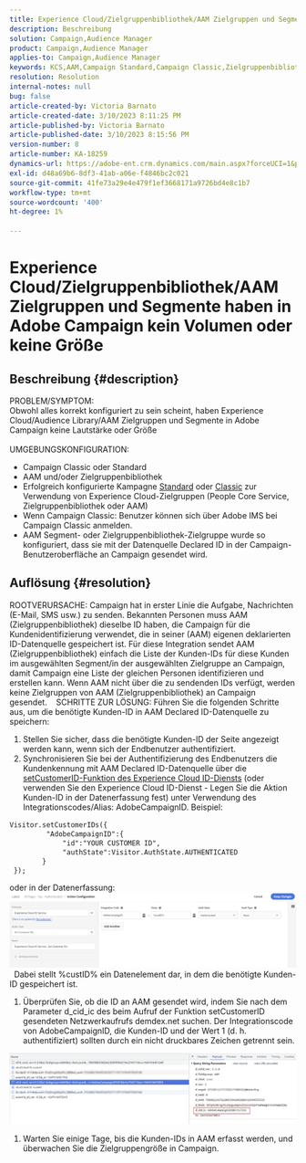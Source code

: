 ```yaml
---
title: Experience Cloud/Zielgruppenbibliothek/AAM Zielgruppen und Segmente haben in Adobe Campaign kein Volumen oder keine Größe
description: Beschreibung
solution: Campaign,Audience Manager
product: Campaign,Audience Manager
applies-to: Campaign,Audience Manager
keywords: KCS,AAM,Campaign Standard,Campaign Classic,Zielgruppenbibliothek,People Core Service,Experience Cloud-Zielgruppen
resolution: Resolution
internal-notes: null
bug: false
article-created-by: Victoria Barnato
article-created-date: 3/10/2023 8:11:25 PM
article-published-by: Victoria Barnato
article-published-date: 3/10/2023 8:15:56 PM
version-number: 8
article-number: KA-18259
dynamics-url: https://adobe-ent.crm.dynamics.com/main.aspx?forceUCI=1&pagetype=entityrecord&etn=knowledgearticle&id=4787acb6-7fbf-ed11-83ff-6045bd006b3d
exl-id: d48a69b6-8df3-41ab-a06e-f4846bc2c021
source-git-commit: 41fe73a29e4e479f1ef3668171a9726bd4e8c1b7
workflow-type: tm+mt
source-wordcount: '400'
ht-degree: 1%

---
```


# Experience Cloud/Zielgruppenbibliothek/AAM Zielgruppen und Segmente haben in Adobe Campaign kein Volumen oder keine Größe

## Beschreibung {#description}

PROBLEM/SYMPTOM:
<br>Obwohl alles korrekt konfiguriert zu sein scheint, haben Experience Cloud/Audience Library/AAM Zielgruppen und Segmente in Adobe Campaign keine Lautstärke oder Größe
<br> 
<br>UMGEBUNGSKONFIGURATION:<br>
- Campaign Classic oder Standard
- AAM und/oder Zielgruppenbibliothek
- Erfolgreich konfigurierte Kampagne [Standard](https://experienceleague.adobe.com/docs/campaign-standard/using/integrating-with-adobe-cloud/working-with-campaign-and-audience-manager-or-people-core-service/provisioning-and-configuring-integration-with-audience-manager-or-people-core-service.html?lang=en) oder [Classic](https://experienceleague.adobe.com/docs/campaign-classic/using/integrating-with-adobe-experience-cloud/audience-sharing/configuring-shared-audiences-integration-in-adobe-campaign.html?lang=en) zur Verwendung von Experience Cloud-Zielgruppen (People Core Service, Zielgruppenbibliothek oder AAM)
- Wenn Campaign Classic: Benutzer können sich über Adobe IMS bei Campaign Classic anmelden.
- AAM Segment- oder Zielgruppenbibliothek-Zielgruppe wurde so konfiguriert, dass sie mit der Datenquelle Declared ID in der Campaign-Benutzeroberfläche an Campaign gesendet wird.



## Auflösung {#resolution}


ROOTVERURSACHE: Campaign hat in erster Linie die Aufgabe, Nachrichten (E-Mail, SMS usw.) zu senden. Bekannten Personen muss AAM (Zielgruppenbibliothek) dieselbe ID haben, die Campaign für die Kundenidentifizierung verwendet, die in seiner (AAM) eigenen deklarierten ID-Datenquelle gespeichert ist. Für diese Integration sendet AAM (Zielgruppenbibliothek) einfach die Liste der Kunden-IDs für diese Kunden im ausgewählten Segment/in der ausgewählten Zielgruppe an Campaign, damit Campaign eine Liste der gleichen Personen identifizieren und erstellen kann. Wenn AAM nicht über die zu sendenden IDs verfügt, werden keine Zielgruppen von AAM (Zielgruppenbibliothek) an Campaign gesendet. 
 
SCHRITTE ZUR LÖSUNG: Führen Sie die folgenden Schritte aus, um die benötigte Kunden-ID in AAM Declared ID-Datenquelle zu speichern:

1. Stellen Sie sicher, dass die benötigte Kunden-ID der Seite angezeigt werden kann, wenn sich der Endbenutzer authentifiziert.
2. Synchronisieren Sie bei der Authentifizierung des Endbenutzers die Kundenkennung mit AAM Declared ID-Datenquelle über die [setCustomerID-Funktion des Experience Cloud ID-Diensts](https://experienceleague.adobe.com/docs/id-service/using/id-service-api/methods/setcustomerids.html?lang=en) (oder verwenden Sie den Experience Cloud ID-Dienst - Legen Sie die Aktion Kunden-ID in der Datenerfassung fest) unter Verwendung des Integrationscodes/Alias: AdobeCampaignID. Beispiel:



```
Visitor.setCustomerIDs({
         "AdobeCampaignID":{ 
             "id":"YOUR CUSTOMER ID", 
             "authState":Visitor.AuthState.AUTHENTICATED 
        } 
 });
```


oder in der Datenerfassung:
![](assets/4e9305cf-76a5-ec11-983f-0022480b028f.png)
 
Dabei stellt %custID% ein Datenelement dar, in dem die benötigte Kunden-ID gespeichert ist.

1. Überprüfen Sie, ob die ID an AAM gesendet wird, indem Sie nach dem Parameter d_cid_ic des beim Aufruf der Funktion setCustomerID gesendeten Netzwerkaufrufs demdex.net suchen. Der Integrationscode von AdobeCampaignID, die Kunden-ID und der Wert 1 (d. h. authentifiziert) sollten durch ein nicht druckbares Zeichen getrennt sein.


![](assets/4f9305cf-76a5-ec11-983f-0022480b028f.png)

1. Warten Sie einige Tage, bis die Kunden-IDs in AAM erfasst werden, und überwachen Sie die Zielgruppengröße in Campaign.
